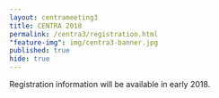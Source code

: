 ```yaml
---
layout: centrameeting3
title: CENTRA 2018
permalink: /centra3/registration.html
"feature-img": img/centra3-banner.jpg
published: true
hide: true
---
```


Registration information will be available in early 2018.
